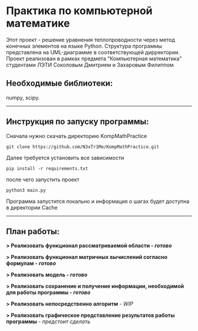 # Практика по компьютерной математике

Этот проект - решение уравнения теплопроводности через метод конечных элементов на языке Python. Структура программы представлена на UML-диаграмме в соответствующей дирректории. Проект реализован в рамках предмета "Компьютерная математика" студентами ЛЭТИ Соколовым Дмитрием и Захаровым Филиппом

## Необходимые библиотеки:
numpy, scipy.


----

## Инструкция по запуску программы:

Сначала нужно скачать директорию KompMathPractice
```
git clone https://github.com/N3xTr1Me/KompMathPractice.git
```

Далее требуется установить все зависимости
```
pip install -r requirements.txt
```

после чего запустить проект 
```
python3 main.py
```

Программа запустится локально и информация о шагах будет доступна в директории Cache

---

## План работы:
**> Реализовать функционал рассматриваемой области - _готово_**

**> Реализовать функционал матричных вычислений согласно формулам - _готово_**

**> Реализовать модель - _готово_**

**> Реализовать сохранение и получение информации, необходимой для работы программы - _готово_**

**> Реализовать непосредственно алгоритм** - *WIP*

**> Реализовать графическое представление результатов работы программы** - *предстоит сделать*
